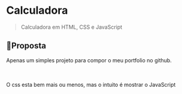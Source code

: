 # Calculadora
 > Calculadora em HTML, CSS e JavaScript
 
 ## 📑Proposta
 Apenas um simples projeto para compor o meu portfolio no github.
 
<br/> <br/>
O css esta bem mais ou menos, mas o intuito é mostrar o JavaScript
